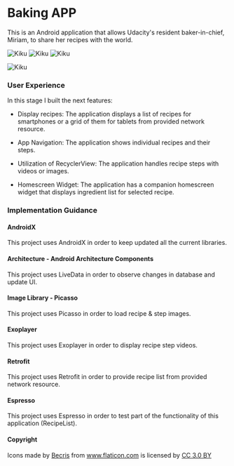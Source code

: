 # Baking APP

This is an Android application that allows Udacity's resident baker-in-chief, Miriam, to share her recipes with the world.

![Kiku](screenshots/capture1.png) ![Kiku](screenshots/capture2.png) ![Kiku](screenshots/capture3.png)

![Kiku](screenshots/capture4.png)

### User Experience

In this stage I built the next features:

* Display recipes: The application displays a list of recipes for smartphones or a grid of them for tablets from provided network resource.

* App Navigation: The application shows individual recipes and their steps.

* Utilization of RecyclerView: The application handles recipe steps with videos or images.

* Homescreen Widget: The application has a companion homescreen widget that displays ingredient list for selected recipe.

### Implementation Guidance

#### AndroidX

This project uses AndroidX in order to keep updated all the current libraries.

#### Architecture - Android Architecture Components

This project uses LiveData in order to observe changes in database and update UI.

#### Image Library - Picasso

This project uses Picasso in order to load recipe & step images.

#### Exoplayer

This project uses Exoplayer in order to display recipe step videos.

#### Retrofit

This project uses Retrofit in order to provide recipe list from provided network resource.

#### Espresso

This project uses Espresso in order to test part of the functionality of this application (RecipeList).

#### Copyright

<div>Icons made by <a href="https://www.flaticon.com/authors/becris" title="Becris">Becris</a> from <a href="https://www.flaticon.com/"             title="Flaticon">www.flaticon.com</a> is licensed by <a href="http://creativecommons.org/licenses/by/3.0/"             title="Creative Commons BY 3.0" target="_blank">CC 3.0 BY</a></div>